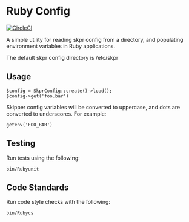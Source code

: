 # Ruby Config

[![CircleCI](https://circleci.com/gh/skpr/ruby-config.svg?style=svg)](https://circleci.com/gh/skpr/ruby-config)

A simple utility for reading skpr config from a directory, and populating
environment variables in Ruby applications.

The default skpr config directory is /etc/skpr

## Usage

```
$config = SkprConfig::create()->load();
$config->get('foo.bar')
```

Skipper config variables will be converted to uppercase, and dots are
converted to underscores. For example:

```
getenv('FOO_BAR')
```

## Testing

Run tests using the following:

`bin/Rubyunit`

## Code Standards

Run code style checks with the following:

`bin/Rubycs`
